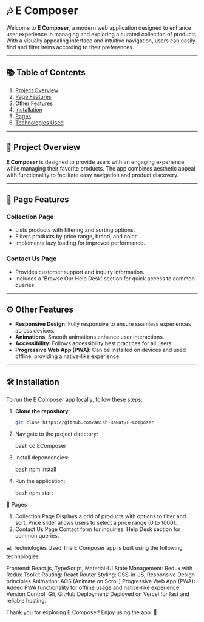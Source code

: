 # 🎶 E Composer

Welcome to **E Composer**, a modern web application designed to enhance user experience in managing and exploring a curated collection of products. With a visually appealing interface and intuitive navigation, users can easily find and filter items according to their preferences.

---

## 📚 Table of Contents
1. [Project Overview](#project-overview)
2. [Page Features](#page-features)
3. [Other Features](#other-features)
4. [Installation](#installation)
5. [Pages](#pages)
6. [Technologies Used](#technologies-used)

---

## 📖 Project Overview

**E Composer** is designed to provide users with an engaging experience while managing their favorite products. The app combines aesthetic appeal with functionality to facilitate easy navigation and product discovery.

---

## 🌟 Page Features

### Collection Page
- Lists products with filtering and sorting options.
- Filters products by price range, brand, and color.
- Implements lazy loading for improved performance.

### Contact Us Page
- Provides customer support and inquiry information.
- Includes a 'Browse Our Help Desk' section for quick access to common queries.
  
---

## ⚙️ Other Features

- **Responsive Design**: Fully responsive to ensure seamless experiences across devices.
- **Animations**: Smooth animations enhance user interactions.
- **Accessibility**: Follows accessibility best practices for all users.
- **Progressive Web App (PWA)**: Can be installed on devices and used offline, providing a native-like experience.

---

## 🛠️ Installation

To run the E Composer app locally, follow these steps:

1. **Clone the repository**:
     ```bash
     git clone https://github.com/Anish-Rawat/E-Composer
2. Navigate to the project directory:

    bash cd EComposer

3. Install dependencies:

    bash
    npm install

4. Run the application:

    bash
    npm start

📄 Pages
1. Collection Page
Displays a grid of products with options to filter and sort.
Price slider allows users to select a price range (0 to 1000).
2. Contact Us Page
Contact form for inquiries.
Help Desk section for common queries.

💻 Technologies Used
The E Composer app is built using the following technologies:

Frontend: React.js, TypeScript, Material-UI
State Management: Redux with Redux Toolkit
Routing: React Router
Styling: CSS-in-JS, Responsive Design principles
Animation: AOS (Animate on Scroll)
Progressive Web App (PWA): Added PWA functionality for offline usage and native-like experience.
Version Control: Git, GitHub
Deployment: Deployed on Vercel for fast and reliable hosting.

Thank you for exploring E Composer! Enjoy using the app. 🚀
